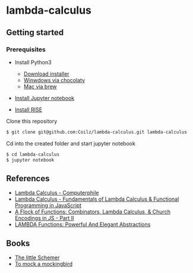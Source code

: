 # lambda-calculus
## Getting started
### Prerequisites
* Install Python3
    * [Download installer](https://www.python.org/downloads/)
    * [Winwdows via chocolaty](https://chocolatey.org/packages/python/3.7.3)
    * [Mac via brew](https://formulae.brew.sh/formula/python)

* [Install Jupyter notebook](https://jupyter.readthedocs.io/en/latest/install.html)
* [Install RISE](https://damianavila.github.io/RISE/installation.html)

Clone this repository
```bash
$ git clone git@github.com:Coilz/lambda-calculus.git lambda-calculus
```

Cd into the created folder and start jupyter notebook
```bash
$ cd lambda-calculus
$ jupyter notebook
```

## References
* [Lambda Calculus - Computerphile](https://www.youtube.com/watch?v=eis11j_iGMs)
* [Lambda Calculus - Fundamentals of Lambda Calculus & Functional Programming in JavaScript](https://www.youtube.com/watch?v=3VQ382QG-y4)
* [A Flock of Functions: Combinators, Lambda Calculus, & Church Encodings in JS - Part II](https://www.youtube.com/watch?v=pAnLQ9jwN-E)
* [LAMBDA Functions: Powerful And Elegant Abstractions](https://www.youtube.com/watch?v=OLH3L285EiY)

## Books
* [The little Schemer](https://www.amazon.com/Little-Schemer-Daniel-P-Friedman/dp/0262560992/ref=sr_1_fkmrnull_1?crid=19EFIWHTD9TQE&keywords=the+little+lisper&qid=1556203743&s=books&sprefix=The+little+lisp%2Cstripbooks-intl-ship%2C313&sr=1-1-fkmrnull)
* [To mock a mockingbird](https://www.amazon.com/Mock-Mockingbird-Raymond-Smullyan/dp/0192801422/ref=sr_1_fkmrnull_1?keywords=to+mock+a+mockingbird&qid=1556203796&s=books&sr=1-1-fkmrnull)
